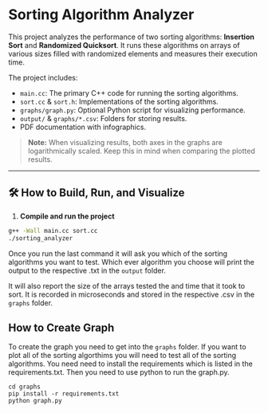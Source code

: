 # Sorting Algorithm Analyzer

This project analyzes the performance of two sorting algorithms: **Insertion Sort** and **Randomized Quicksort**. It runs these algorithms on arrays of various sizes filled with randomized elements and measures their execution time.

The project includes:

- `main.cc`: The primary C++ code for running the sorting algorithms.  
- `sort.cc` & `sort.h`: Implementations of the sorting algorithms.  
- `graphs/graph.py`: Optional Python script for visualizing performance.  
- `output/` & `graphs/*.csv`: Folders for storing results.  
- PDF documentation with infographics.

> **Note:** When visualizing results, both axes in the graphs are logarithmically scaled. Keep this in mind when comparing the plotted results.

---

## 🛠️ How to Build, Run, and Visualize

1. **Compile and run the project**

```bash
g++ -Wall main.cc sort.cc 
./sorting_analyzer
```

Once you run the last command it will ask you which of the sorting algorithms you want to test. Which ever algorithm you choose will print the output to the respective .txt in the `output` folder. 

It will also report the size of the arrays tested the and time that it took to sort. It is recorded in microseconds and stored in the respective .csv in the `graphs` folder.

## How to Create Graph

To create the graph you need to get into the `graphs` folder. If you want to plot all of the sorting algorthims you will need to test all of the sorting algorithms. You need need to install the requirements which is listed in the requirements.txt. Then you need to use python to run the graph.py.

```
cd graphs
pip install -r requirements.txt
python graph.py
```
